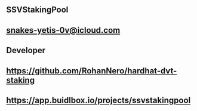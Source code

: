 ## SSVStakingPool

## snakes-yetis-0v@icloud.com

## Developer

## https://github.com/RohanNero/hardhat-dvt-staking

## https://app.buidlbox.io/projects/ssvstakingpool
